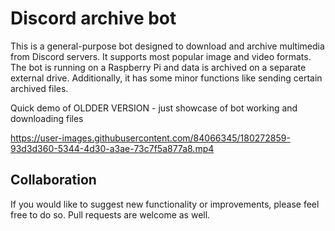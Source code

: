 # Discord archive bot

This is a general-purpose bot designed to download and archive multimedia from Discord servers. It supports most popular image and video formats. The bot is running on a Raspberry Pi and data is archived on a separate external drive. Additionally, it has some minor functions like sending certain archived files.

Quick demo of OLDDER VERSION - just showcase of bot working and downloading files

https://user-images.githubusercontent.com/84066345/180272859-93d3d360-5344-4d30-a3ae-73c7f5a877a8.mp4

## Collaboration

If you would like to suggest new functionality or improvements, please feel free to do so. Pull requests are welcome as well.
